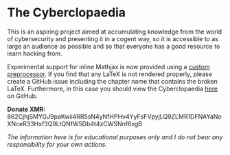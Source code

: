 # The Cyberclopaedia
This is an aspiring project aimed at accumulating knowledge from the world of cybersecurity and presenting it in a cogent way, so it is accessible to as large an audience as possible and so that everyone has a good resource to learn hacking from.

Experimental support for inline Mathjax is now provided using a [custom preprocessor](https://github.com/cr0mll/mdbook-inline-mathjax). If you find that any LaTeX is not rendered properly, please create a GitHub issue including the chapter name that contains the broken LaTeX. Furthermore, in this case you should view the Cyberclopaedia [here](https://github.com/cr0mll/cyberclopaedia) on GitHub.

**Donate XMR:** 862CjhjSMYGJ9paKwii4RR5sN4yNfHPHv4YyFsFVpyjLQ9ZLMR1DFNAYaNoXNceR33Hxf3Q9LtQNfW5Db4t4zCWSNnf6xgB

*The information here is for educational purposes only and I do not bear any responsibility for your own actions.*